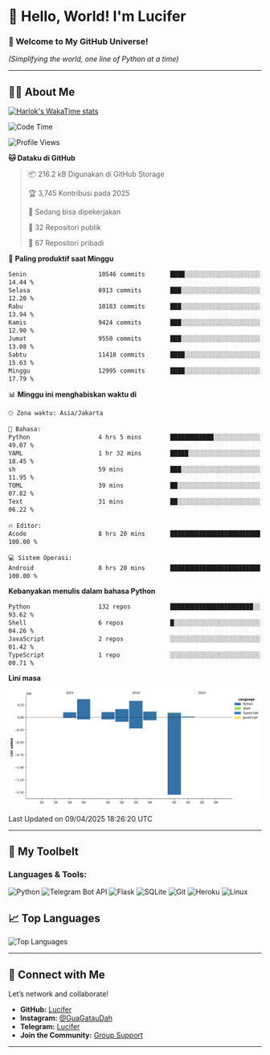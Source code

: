# 👋 Hello, World! I'm Lucifer 

### 🚀 Welcome to My GitHub Universe!  
*(Simplifying the world, one line of Python at a time)*  

---

## 🧑‍💻 About Me


[![Harlok's WakaTime stats](https://github-readme-stats.vercel.app/api/wakatime?username=LuciferReborns)](https://github.com/jonesroot/github-readme-stats)


<!--START_SECTION:waka-->
![Code Time](http://img.shields.io/badge/Code%20Time-41%20hrs%206%20mins-blue)

![Profile Views](http://img.shields.io/badge/Profil%20dilihat-3-blue)

**🐱 Dataku di GitHub** 

> 📦 216.2 kB Digunakan di GitHub Storage 
 > 
> 🏆 3,745 Kontribusi pada 2025
 > 
> 💼 Sedang bisa dipekerjakan
 > 
> 📜 32 Repositori publik 
 > 
> 🔑 67 Repositori pribadi 
 > 
📅 **Paling produktif saat Minggu** 

```text
Senin                    10546 commits       ████░░░░░░░░░░░░░░░░░░░░░   14.44 % 
Selasa                   8913 commits        ███░░░░░░░░░░░░░░░░░░░░░░   12.20 % 
Rabu                     10183 commits       ███░░░░░░░░░░░░░░░░░░░░░░   13.94 % 
Kamis                    9424 commits        ███░░░░░░░░░░░░░░░░░░░░░░   12.90 % 
Jumat                    9550 commits        ███░░░░░░░░░░░░░░░░░░░░░░   13.08 % 
Sabtu                    11418 commits       ████░░░░░░░░░░░░░░░░░░░░░   15.63 % 
Minggu                   12995 commits       ████░░░░░░░░░░░░░░░░░░░░░   17.79 % 
```


📊 **Minggu ini menghabiskan waktu di** 

```text
🕑︎ Zona waktu: Asia/Jakarta

💬 Bahasa: 
Python                   4 hrs 5 mins        ████████████░░░░░░░░░░░░░   49.07 % 
YAML                     1 hr 32 mins        █████░░░░░░░░░░░░░░░░░░░░   18.45 % 
sh                       59 mins             ███░░░░░░░░░░░░░░░░░░░░░░   11.95 % 
TOML                     39 mins             ██░░░░░░░░░░░░░░░░░░░░░░░   07.82 % 
Text                     31 mins             ██░░░░░░░░░░░░░░░░░░░░░░░   06.22 % 

🔥 Editor: 
Acode                    8 hrs 20 mins       █████████████████████████   100.00 % 

💻 Sistem Operasi: 
Android                  8 hrs 20 mins       █████████████████████████   100.00 % 
```

**Kebanyakan menulis dalam bahasa Python** 

```text
Python                   132 repos           ███████████████████████░░   93.62 % 
Shell                    6 repos             █░░░░░░░░░░░░░░░░░░░░░░░░   04.26 % 
JavaScript               2 repos             ░░░░░░░░░░░░░░░░░░░░░░░░░   01.42 % 
TypeScript               1 repo              ░░░░░░░░░░░░░░░░░░░░░░░░░   00.71 % 
```



**Lini masa**

![Lines of Code chart](https://raw.githubusercontent.com/jonesroot/jonesroot/main/assets/bar_graph.png)


 Last Updated on 09/04/2025 18:26:20 UTC
<!--END_SECTION:waka-->

---


## 🧰 My Toolbelt  

### Languages & Tools:  
![Python](https://img.shields.io/badge/-Python-3776AB?style=flat-square&logo=python&logoColor=white) ![Telegram Bot API](https://img.shields.io/badge/-Telegram%20Bot%20API-2CA5E0?style=flat-square&logo=telegram&logoColor=white) ![Flask](https://img.shields.io/badge/-Flask-000000?style=flat-square&logo=flask&logoColor=white) ![SQLite](https://img.shields.io/badge/-SQLite-003B57?style=flat-square&logo=sqlite&logoColor=white) ![Git](https://img.shields.io/badge/-Git-F05032?style=flat-square&logo=git&logoColor=white) ![Heroku](https://img.shields.io/badge/-Heroku-430098?style=flat-square&logo=heroku&logoColor=white) ![Linux](https://img.shields.io/badge/-Linux-FCC624?style=flat-square&logo=linux&logoColor=black)  


## 📈 Top Languages

![Top Languages](https://github-readme-stats.vercel.app/api/top-langs/?username=jonesroot&layout=compact&theme=tokyonight)  

---


## 🔗 Connect with Me  

Let’s network and collaborate!  
- **GitHub:** [Lucifer](https://github.com/jonesroot/jonesroot/blob/main/README.md)  
- **Instagram:** [@GuaGatauDah](https://instagram.com/guagataudah)  
- **Telegram:** [Lucifer](https://t.me/LuciferReborns)  
- **Join the Community:** [Group Support](https://t.me/GokilSupport)

---
